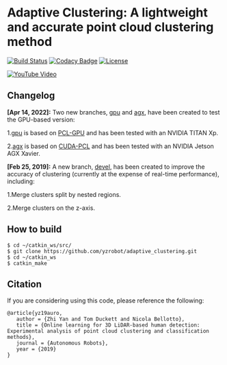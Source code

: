 # Adaptive Clustering: A lightweight and accurate point cloud clustering method #

[![Build Status](https://travis-ci.org/yzrobot/adaptive_clustering.svg?branch=master)](https://travis-ci.org/yzrobot/adaptive_clustering)
[![Codacy Badge](https://api.codacy.com/project/badge/Grade/61a01a79a7ac41fd9deded9050ef6030)](https://www.codacy.com/app/yzrobot/adaptive_clustering?utm_source=github.com&amp;utm_medium=referral&amp;utm_content=yzrobot/adaptive_clustering&amp;utm_campaign=Badge_Grade)
[![License](https://img.shields.io/badge/License-BSD%203--Clause-green.svg)](https://opensource.org/licenses/BSD-3-Clause)

[![YouTube Video](https://img.youtube.com/vi/rmPn7mWssto/0.jpg)](https://www.youtube.com/watch?v=rmPn7mWssto)

## Changelog ##

**\[Apr 14, 2022\]:** Two new branches, [gpu](https://github.com/yzrobot/adaptive_clustering/tree/gpu) and [agx](https://github.com/yzrobot/adaptive_clustering/tree/agx), have been created to test the GPU-based version:

1.[gpu](https://github.com/yzrobot/adaptive_clustering/tree/gpu) is based on [PCL-GPU](https://pcl.readthedocs.io/projects/tutorials/en/master/#gpu) and has been tested with an NVIDIA TITAN Xp.

2.[agx](https://github.com/yzrobot/adaptive_clustering/tree/agx) is based on [CUDA-PCL](https://github.com/NVIDIA-AI-IOT/cuda-pcl) and has been tested with an NVIDIA Jetson AGX Xavier.

**\[Feb 25, 2019\]:** A new branch, [devel](https://github.com/yzrobot/adaptive_clustering/tree/devel), has been created to improve the accuracy of clustering (currently at the expense of real-time performance), including:

1.Merge clusters split by nested regions.

2.Merge clusters on the z-axis.

## How to build ##
```
$ cd ~/catkin_ws/src/
$ git clone https://github.com/yzrobot/adaptive_clustering.git
$ cd ~/catkin_ws
$ catkin_make
```

## Citation ##
If you are considering using this code, please reference the following:
```
@article{yz19auro,
   author = {Zhi Yan and Tom Duckett and Nicola Bellotto},
   title = {Online learning for 3D LiDAR-based human detection: Experimental analysis of point cloud clustering and classification methods},
   journal = {Autonomous Robots},
   year = {2019}
}
```
